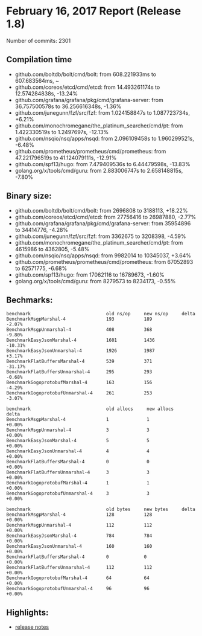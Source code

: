 # February 16, 2017 Report (Release 1.8)

Number of commits: 2301

## Compilation time

* github.com/boltdb/bolt/cmd/bolt: from 608.221933ms to 607.683564ms, ~
* github.com/coreos/etcd/cmd/etcd: from 14.493261174s to 12.574284838s, -13.24%
* github.com/grafana/grafana/pkg/cmd/grafana-server: from 36.757500578s to 36.256616348s, -1.36%
* github.com/junegunn/fzf/src/fzf: from 1.024158847s to 1.087723734s, +6.21%
* github.com/monochromegane/the_platinum_searcher/cmd/pt: from 1.422330519s to 1.2497697s, -12.13%
* github.com/nsqio/nsq/apps/nsqd: from 2.096109458s to 1.960299521s, -6.48%
* github.com/prometheus/prometheus/cmd/prometheus: from 47.221796519s to 41.124079111s, -12.91%
* github.com/spf13/hugo: from 7.479409536s to 6.44479598s, -13.83%
* golang.org/x/tools/cmd/guru: from 2.883006747s to 2.658148815s, -7.80%

## Binary size:

* github.com/boltdb/bolt/cmd/bolt: from 2696808 to 3188113, +18.22%
* github.com/coreos/etcd/cmd/etcd: from 27756416 to 26987880, -2.77%
* github.com/grafana/grafana/pkg/cmd/grafana-server: from 35954896 to 34414776, -4.28%
* github.com/junegunn/fzf/src/fzf: from 3362675 to 3208398, -4.59%
* github.com/monochromegane/the_platinum_searcher/cmd/pt: from 4615986 to 4362805, -5.48%
* github.com/nsqio/nsq/apps/nsqd: from 9982014 to 10345037, +3.64%
* github.com/prometheus/prometheus/cmd/prometheus: from 67052893 to 62571775, -6.68%
* github.com/spf13/hugo: from 17062116 to 16789673, -1.60%
* golang.org/x/tools/cmd/guru: from 8279573 to 8234173, -0.55%

## Bechmarks:

```
benchmark                            old ns/op     new ns/op     delta
BenchmarkMsgpMarshal-4               193           189           -2.07%
BenchmarkMsgpUnmarshal-4             408           368           -9.80%
BenchmarkEasyJsonMarshal-4           1601          1436          -10.31%
BenchmarkEasyJsonUnmarshal-4         1926          1987          +3.17%
BenchmarkFlatBuffersMarshal-4        539           371           -31.17%
BenchmarkFlatBuffersUnmarshal-4      295           293           -0.68%
BenchmarkGogoprotobufMarshal-4       163           156           -4.29%
BenchmarkGogoprotobufUnmarshal-4     261           253           -3.07%

benchmark                            old allocs     new allocs     delta
BenchmarkMsgpMarshal-4               1              1              +0.00%
BenchmarkMsgpUnmarshal-4             3              3              +0.00%
BenchmarkEasyJsonMarshal-4           5              5              +0.00%
BenchmarkEasyJsonUnmarshal-4         4              4              +0.00%
BenchmarkFlatBuffersMarshal-4        0              0              +0.00%
BenchmarkFlatBuffersUnmarshal-4      3              3              +0.00%
BenchmarkGogoprotobufMarshal-4       1              1              +0.00%
BenchmarkGogoprotobufUnmarshal-4     3              3              +0.00%

benchmark                            old bytes     new bytes     delta
BenchmarkMsgpMarshal-4               128           128           +0.00%
BenchmarkMsgpUnmarshal-4             112           112           +0.00%
BenchmarkEasyJsonMarshal-4           784           784           +0.00%
BenchmarkEasyJsonUnmarshal-4         160           160           +0.00%
BenchmarkFlatBuffersMarshal-4        0             0             +0.00%
BenchmarkFlatBuffersUnmarshal-4      112           112           +0.00%
BenchmarkGogoprotobufMarshal-4       64            64            +0.00%
BenchmarkGogoprotobufUnmarshal-4     96            96            +0.00%
```
## Highlights: 

* [release notes](https://golang.org/doc/go1.8)

